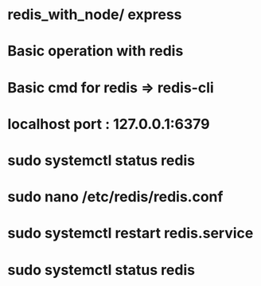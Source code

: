 # redis_with_node/ express
# Basic operation with redis  
# Basic cmd for redis => redis-cli 
# localhost port : 127.0.0.1:6379
# sudo systemctl status redis
# sudo nano /etc/redis/redis.conf
# sudo systemctl restart redis.service
# sudo systemctl status redis
